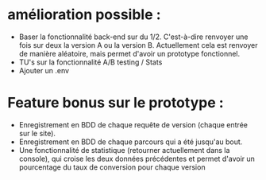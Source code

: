 # amélioration possible : 
- Baser la fonctionnalité back-end sur du 1/2. C'est-à-dire renvoyer une fois sur deux la version A ou la version B. Actuellement cela est renvoyer de manière aléatoire, mais permet d'avoir un prototype fonctionnel.
- TU's sur la fonctionnalité A/B testing / Stats
- Ajouter un .env


# Feature bonus sur le prototype : 
- Enregistrement en BDD de chaque requête de version (chaque entrée sur le site).
- Enregistrement en BDD de chaque parcours qui a été jusqu'au bout.
- Une fonctionnalité de statistique (retourner actuellement dans la console), qui croise les deux données précédentes et permet d'avoir un pourcentage du taux de conversion pour chaque version
